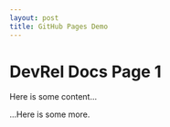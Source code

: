 ```yaml
---
layout: post
title: GitHub Pages Demo
---
```

# DevRel Docs Page 1

Here is some content...

...Here is some more.
